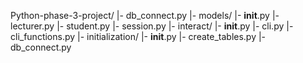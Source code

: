 Python-phase-3-project/
    |- db_connect.py
    |- models/
        |- __init__.py
        |- lecturer.py
        |- student.py
        |- session.py
    |- interact/
        |- __init__.py
        |- cli.py
        |- cli_functions.py
    |- initialization/
        |- __init__.py
        |- create_tables.py
        |- db_connect.py